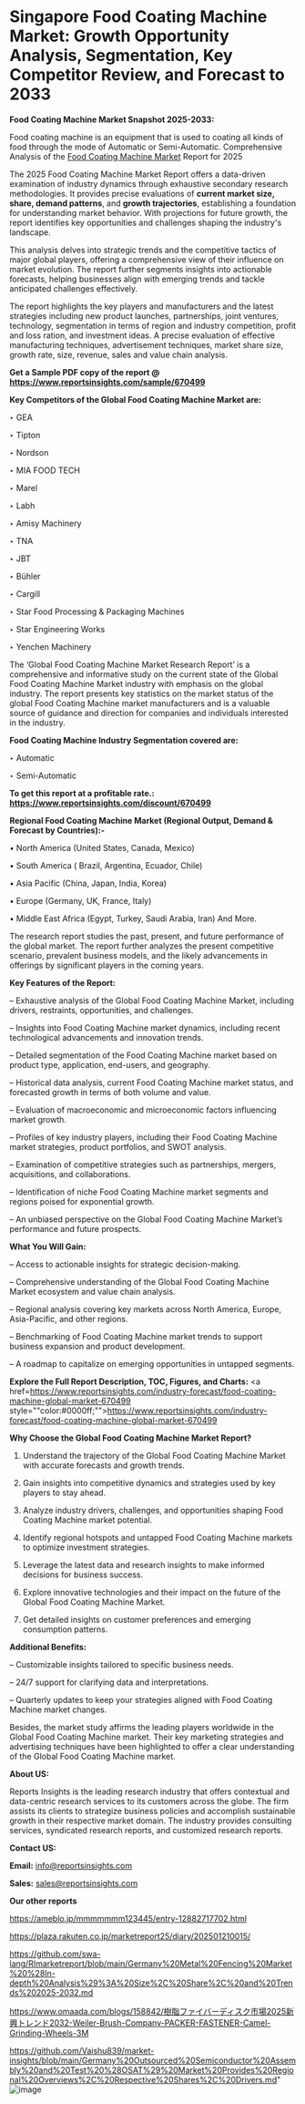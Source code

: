 # Singapore Food Coating Machine Market: Growth Opportunity Analysis, Segmentation, Key Competitor Review, and Forecast to 2033

<strong>Food Coating Machine Market Snapshot 2025-2033:</strong>

Food coating machine is an equipment that is used to coating all kinds of food through the mode of Automatic or Semi-Automatic. Comprehensive Analysis of the <a href=https://www.reportsinsights.com/sample/670499>Food Coating Machine Market</a> Report for 2025

The 2025 Food Coating Machine Market Report offers a data-driven examination of industry dynamics through exhaustive secondary research methodologies. It provides precise evaluations of <strong>current market size, share, demand patterns</strong>, and <strong>growth trajectories</strong>, establishing a foundation for understanding market behavior. With projections for future growth, the report identifies key opportunities and challenges shaping the industry's landscape.

This analysis delves into strategic trends and the competitive tactics of major global players, offering a comprehensive view of their influence on market evolution. The report further segments insights into actionable forecasts, helping businesses align with emerging trends and tackle anticipated challenges effectively.

The report highlights the key players and manufacturers and the latest strategies including new product launches, partnerships, joint ventures, technology, segmentation in terms of region and industry competition, profit and loss ration, and investment ideas. A precise evaluation of effective manufacturing techniques, advertisement techniques, market share size, growth rate, size, revenue, sales and value chain analysis.

<strong>Get a Sample PDF copy of the report @ <a href=https://www.reportsinsights.com/sample/670499 style=color:#0000ff;>https://www.reportsinsights.com/sample/670499</a></strong>

<strong>Key Competitors of the Global Food Coating Machine Market are:</strong>

‣ GEA

‣ Tipton

‣ Nordson

‣ MIA FOOD TECH

‣ Marel

‣ Labh

‣ Amisy Machinery

‣ TNA

‣ JBT

‣ Bühler

‣ Cargill

‣ Star Food Processing & Packaging Machines

‣ Star Engineering Works

‣ Yenchen Machinery

The ‘Global Food Coating Machine Market Research Report’ is a comprehensive and informative study on the current state of the Global Food Coating Machine Market industry with emphasis on the global industry. The report presents key statistics on the market status of the global Food Coating Machine market manufacturers and is a valuable source of guidance and direction for companies and individuals interested in the industry.

<strong>Food Coating Machine Industry Segmentation covered are:</strong>

‣ Automatic

‣ Semi-Automatic

<strong>To get this report at a profitable rate.: <a href=https://www.reportsinsights.com/discount/670499 style=color:#0000ff;>https://www.reportsinsights.com/discount/670499</a></strong>

<strong>Regional Food Coating Machine Market (Regional Output, Demand &amp; Forecast by Countries):-</strong>

• North America (United States, Canada, Mexico)

• South America ( Brazil, Argentina, Ecuador, Chile)

• Asia Pacific (China, Japan, India, Korea)

• Europe (Germany, UK, France, Italy)

• Middle East Africa (Egypt, Turkey, Saudi Arabia, Iran) And More.

The research report studies the past, present, and future performance of the global market. The report further analyzes the present competitive scenario, prevalent business models, and the likely advancements in offerings by significant players in the coming years.

<strong>Key Features of the Report:</strong>

– Exhaustive analysis of the Global Food Coating Machine Market, including drivers, restraints, opportunities, and challenges.

– Insights into Food Coating Machine market dynamics, including recent technological advancements and innovation trends.

– Detailed segmentation of the Food Coating Machine market based on product type, application, end-users, and geography.

– Historical data analysis, current Food Coating Machine market status, and forecasted growth in terms of both volume and value.

– Evaluation of macroeconomic and microeconomic factors influencing market growth.

– Profiles of key industry players, including their Food Coating Machine market strategies, product portfolios, and SWOT analysis.

– Examination of competitive strategies such as partnerships, mergers, acquisitions, and collaborations.

– Identification of niche Food Coating Machine market segments and regions poised for exponential growth.

– An unbiased perspective on the Global Food Coating Machine Market’s performance and future prospects.

<strong>What You Will Gain:</strong>

– Access to actionable insights for strategic decision-making.

– Comprehensive understanding of the Global Food Coating Machine Market ecosystem and value chain analysis.

– Regional analysis covering key markets across North America, Europe, Asia-Pacific, and other regions.

– Benchmarking of Food Coating Machine market trends to support business expansion and product development.

– A roadmap to capitalize on emerging opportunities in untapped segments.

<strong>Explore the Full Report Description, TOC, Figures, and Charts:</strong>
<a href=https://www.reportsinsights.com/industry-forecast/food-coating-machine-global-market-670499 style=""color:#0000ff;"">https://www.reportsinsights.com/industry-forecast/food-coating-machine-global-market-670499</a>

<strong>Why Choose the Global Food Coating Machine Market Report?</strong>

1. Understand the trajectory of the Global Food Coating Machine Market with accurate forecasts and growth trends.

2. Gain insights into competitive dynamics and strategies used by key players to stay ahead.

3. Analyze industry drivers, challenges, and opportunities shaping Food Coating Machine market potential.

4. Identify regional hotspots and untapped Food Coating Machine markets to optimize investment strategies.

5. Leverage the latest data and research insights to make informed decisions for business success.

6. Explore innovative technologies and their impact on the future of the Global Food Coating Machine Market.

7. Get detailed insights on customer preferences and emerging consumption patterns.

<strong>Additional Benefits:</strong>

– Customizable insights tailored to specific business needs.

– 24/7 support for clarifying data and interpretations.

– Quarterly updates to keep your strategies aligned with Food Coating Machine market changes.

Besides, the market study affirms the leading players worldwide in the Global Food Coating Machine market. Their key marketing strategies and advertising techniques have been highlighted to offer a clear understanding of the Global Food Coating Machine market.

<strong><strong>About US</strong>:</strong>

Reports Insights is the leading research industry that offers contextual and data-centric research services to its customers across the globe. The firm assists its clients to strategize business policies and accomplish sustainable growth in their respective market domain. The industry provides consulting services, syndicated research reports, and customized research reports.

<strong>Contact US:</strong>

<p class=><b>Email:</b> <a href=mailto:info@reportsinsights.com>info@reportsinsights.com</a></p>
<p class=><b>Sales:</b> <a href=mailto:sales@reportsinsights.com>sales@reportsinsights.com</a></p>

<strong>Our other reports</strong>

<a href=https://ameblo.jp/mmmmmmm123445/entry-12882717702.html>https://ameblo.jp/mmmmmmm123445/entry-12882717702.html</a>

<a href=https://plaza.rakuten.co.jp/marketreport25/diary/202501210015/>https://plaza.rakuten.co.jp/marketreport25/diary/202501210015/</a>

<a href=https://github.com/swa-lang/RImarketreport/blob/main/Germany%20Metal%20Fencing%20Market%20%28In-depth%20Analysis%29%3A%20Size%2C%20Share%2C%20and%20Trends%202025-2032.md>https://github.com/swa-lang/RImarketreport/blob/main/Germany%20Metal%20Fencing%20Market%20%28In-depth%20Analysis%29%3A%20Size%2C%20Share%2C%20and%20Trends%202025-2032.md</a>

<a href=https://www.omaada.com/blogs/158842/樹脂ファイバーディスク市場2025新興トレンド2032-Weiler-Brush-Company-PACKER-FASTENER-Camel-Grinding-Wheels-3M>https://www.omaada.com/blogs/158842/樹脂ファイバーディスク市場2025新興トレンド2032-Weiler-Brush-Company-PACKER-FASTENER-Camel-Grinding-Wheels-3M</a>

<a href=https://github.com/Vaishu839/market-insights/blob/main/Germany%20Outsourced%20Semiconductor%20Assembly%20and%20Test%20%28OSAT%29%20Market%20Provides%20Regional%20Overviews%2C%20Respective%20Shares%2C%20Drivers.md>https://github.com/Vaishu839/market-insights/blob/main/Germany%20Outsourced%20Semiconductor%20Assembly%20and%20Test%20%28OSAT%29%20Market%20Provides%20Regional%20Overviews%2C%20Respective%20Shares%2C%20Drivers.md</a>"
![image](https://github.com/user-attachments/assets/40c90abd-76db-4ea6-8728-a9983ceabd84)
